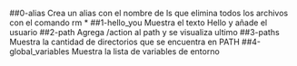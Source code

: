 ##0-alias
Crea un alias con el nombre de ls que elimina todos los archivos con el comando rm *
##1-hello_you
Muestra el texto Hello y añade el usuario
##2-path
Agrega /action al path y se visualiza ultimo
##3-paths
Muestra la cantidad de directorios que se encuentra en PATH
##4-global_variables
Muestra la lista de variables de entorno


